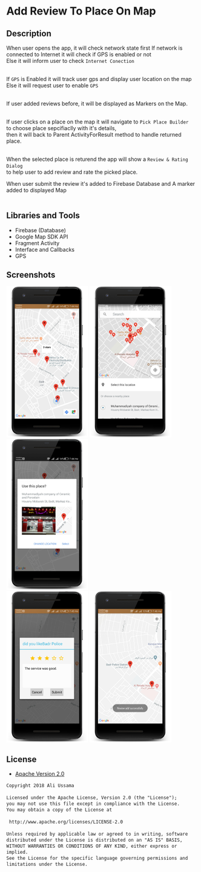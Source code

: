 # Add Review To Place On Map


## Description

When user opens the app, it will check network state first
If network is connected to Internet it will check if GPS is enabled or not<br>
Else it will inform user to check `Internet Conection`<br><br>

If `GPS` is Enabled it will track user gps and display user location on the map <br>
Else it will request user to enable `GPS`<br><br>

If user added reviews before, it will be displayed as Markers on the Map.<br><br>


If user clicks on a place on the map it will navigate to `Pick Place Builder`<br>
to choose place sepcifiaclly with it's details,<br>
then it will back to Parent ActivityForResult method to handle returned place.<br><br>

When the selected place is returend the app will show a `Review & Rating Dialog`<br>
to help user to add review and rate the picked place.

When user submit the review it's added to Firebase Database and A marker added to displayed Map<br><br>

## Libraries and Tools
- Firebase (Database)
- Google Map SDK API
- Fragment Activity
- Interface and Callbacks
- GPS

## Screenshots

<img src="ScreenShots/Screenshot_2018-08-12-19-44-17_framed.png" height="400" alt="Screenshot"/> <img src="ScreenShots/Screenshot_2018-08-12-19-44-42_framed.png" height="400" alt="Screenshot"/> <img src="ScreenShots/Screenshot_2018-08-12-19-44-51_framed.png" height="400" alt="Screenshot"/><br>
<img src="ScreenShots/Screenshot_2018-08-12-19-45-55_framed.png" height="400" alt="Screenshot"/> <img src="ScreenShots/Screenshot_2018-08-12-19-46-07_framed.png" height="400" alt="Screenshot"/>

## License

* [Apache Version 2.0](http://www.apache.org/licenses/LICENSE-2.0.html)

```
Copyright 2018 Ali Ussama

Licensed under the Apache License, Version 2.0 (the "License");
you may not use this file except in compliance with the License.
You may obtain a copy of the License at

 http://www.apache.org/licenses/LICENSE-2.0

Unless required by applicable law or agreed to in writing, software
distributed under the License is distributed on an "AS IS" BASIS,
WITHOUT WARRANTIES OR CONDITIONS OF ANY KIND, either express or implied.
See the License for the specific language governing permissions and
limitations under the License.
```

